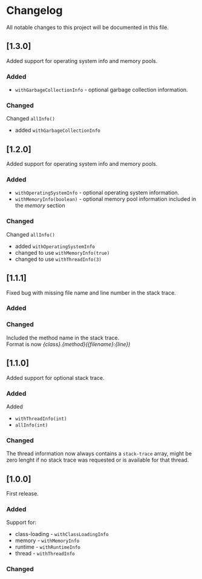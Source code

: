 # Changelog

All notable changes to this project will be documented in this file.

## [1.3.0]

Added support for operating system info and memory pools.

### Added

* `withGarbageCollectionInfo` - optional garbage collection information.

### Changed

Changed `allInfo()`

* added `withGarbageCollectionInfo`

## [1.2.0]

Added support for operating system info and memory pools.

### Added

* `withOperatingSystemInfo` - optional operating system information.
* `withMemoryInfo(boolean)` - optional memory pool information included in the _memory_ section

### Changed

Changed `allInfo()`

* added `withOperatingSystemInfo`
* changed to use `withMemoryInfo(true)`
* changed to use `withThreadInfo(3)`

## [1.1.1]

Fixed bug with missing file name and line number in the stack trace.

### Added

### Changed

Included the method name in the stack trace.   
Format is now _{class}.{method}({filename}:{line})_

## [1.1.0]

Added support for optional stack trace.

### Added

Added

* `withThreadInfo(int)`
* `allInfo(int)`

### Changed

The thread information now always contains a `stack-trace` array, might be zero lenght if no stack trace was requested
or is available for that thread.

## [1.0.0]

First release.

### Added

Support for:

- class-loading - `withClassLoadingInfo`
- memory - `withMemoryInfo`
- runtime - `withRuntimeInfo`
- thread - `withThreadInfo`

### Changed